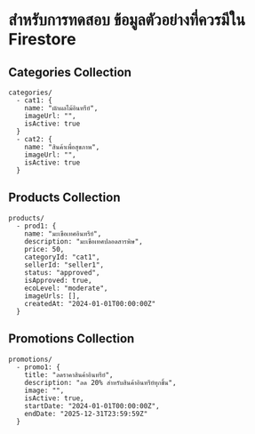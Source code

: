 # สำหรับการทดสอบ ข้อมูลตัวอย่างที่ควรมีใน Firestore

## Categories Collection
```
categories/
  - cat1: {
    name: "ผักผลไม้อินทรีย์",
    imageUrl: "",
    isActive: true
  }
  - cat2: {
    name: "สินค้าเพื่อสุขภาพ",
    imageUrl: "",
    isActive: true
  }
```

## Products Collection  
```
products/
  - prod1: {
    name: "มะเขือเทศอินทรีย์",
    description: "มะเขือเทศปลอดสารพิษ",
    price: 50,
    categoryId: "cat1",
    sellerId: "seller1",
    status: "approved",
    isApproved: true,
    ecoLevel: "moderate",
    imageUrls: [],
    createdAt: "2024-01-01T00:00:00Z"
  }
```

## Promotions Collection
```
promotions/
  - promo1: {
    title: "ลดราคาสินค้าอินทรีย์",
    description: "ลด 20% สำหรับสินค้าอินทรีย์ทุกชิ้น",
    image: "",
    isActive: true,
    startDate: "2024-01-01T00:00:00Z",
    endDate: "2025-12-31T23:59:59Z"
  }
```
